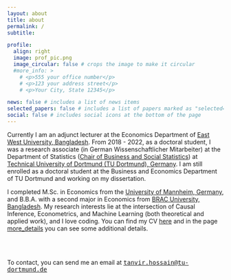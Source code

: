 ```yaml
---
layout: about
title: about
permalink: /
subtitle:

profile:
  align: right
  image: prof_pic.png
  image_circular: false # crops the image to make it circular
  #more_info: >
    # <p>555 your office number</p>
    # <p>123 your address street</p>
    # <p>Your City, State 12345</p>

news: false # includes a list of news items
selected_papers: false # includes a list of papers marked as "selected={true}"
social: false # includes social icons at the bottom of the page
---
```


Currently I am an adjunct lecturer at the Economics Department of <a href="https://www.ewubd.edu/" target="_blank">East West University, Bangladesh</a>. From 2018 - 2022, as a doctoral student, I was a research associate (in German Wissenschaftlicher Mitarbeiter) at the Department of Statistics (<a href="https://lwus.statistik.tu-dortmund.de/en/chair/alumni/" target="_blank">Chair of Business and Social Statistics</a>) at <a href="https://www.tu-dortmund.de/en/" target="_blank">Technical University of Dortmund (TU Dortmund), Germany</a>. I am still enrolled as a doctoral student at the Business and Economics Department of TU Dortmund and working on my dissertation. 

I completed M.Sc. in Economics from the <a href="https://www.uni-mannheim.de/en/" target="_blank">University of Mannheim, Germany</a>, and B.B.A. with a second major in Economics from <a href="https://www.bracu.ac.bd/" target="_blank">BRAC University, Bangladesh</a>. My research interests lie at the intersection of Causal Inference, Econometrics, and Machine Learning (both theoretical and applied work), and I love coding.
You can find my CV [here](/assets/pdf/CV_STHossain.pdf) and in the page [more_details](/_pages/more_details.md) you can see some additional details.

<br>
<br>

<i class="fas fa-envelope"></i> To contact, you can send me an email at <tt>tanvir.hossain@tu-dortmund.de</tt>
